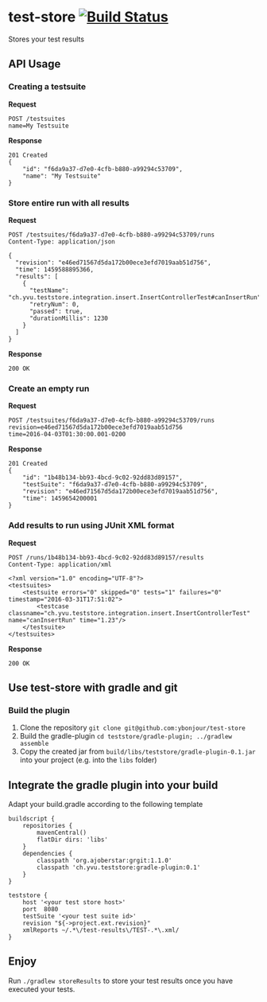 # test-store [![Build Status](https://travis-ci.org/ybonjour/test-store.svg?branch=master)](https://travis-ci.org/ybonjour/test-store)
Stores your test results

## API Usage
### Creating a testsuite
**Request**
```
POST /testsuites
name=My Testsuite
```
**Response**
```
201 Created
{
    "id": "f6da9a37-d7e0-4cfb-b880-a99294c53709",
    "name": "My Testsuite"
}
```

### Store entire run with all results
**Request**
```
POST /testsuites/f6da9a37-d7e0-4cfb-b880-a99294c53709/runs
Content-Type: application/json

{
  "revision": "e46ed71567d5da172b00ece3efd7019aab51d756",
  "time": 1459588895366,
  "results": [
    {
      "testName": "ch.yvu.teststore.integration.insert.InsertControllerTest#canInsertRun",
      "retryNum": 0,
      "passed": true,
      "durationMillis": 1230
    }
  ]
}
```
**Response**
```
200 OK
```

### Create an empty run
**Request**
```
POST /testsuites/f6da9a37-d7e0-4cfb-b880-a99294c53709/runs
revision=e46ed71567d5da172b00ece3efd7019aab51d756
time=2016-04-03T01:30:00.001-0200
```
**Response**
```
201 Created
{
    "id": "1b48b134-bb93-4bcd-9c02-92dd83d89157",
    "testSuite": "f6da9a37-d7e0-4cfb-b880-a99294c53709",
    "revision": "e46ed71567d5da172b00ece3efd7019aab51d756",
    "time": 1459654200001
}
```

### Add results to run using JUnit XML format
**Request**
```
POST /runs/1b48b134-bb93-4bcd-9c02-92dd83d89157/results
Content-Type: application/xml

<?xml version="1.0" encoding="UTF-8"?>
<testsuites>
    <testsuite errors="0" skipped="0" tests="1" failures="0" timestamp="2016-03-31T17:51:02">
        <testcase classname="ch.yvu.teststore.integration.insert.InsertControllerTest" name="canInsertRun" time="1.23"/>
    </testsuite>
</testsuites>
```
**Response**
```
200 OK
```

## Use test-store with gradle and git

### Build the plugin
1. Clone the repository `git clone git@github.com:ybonjour/test-store`
2. Build the gradle-plugin `cd teststore/gradle-plugin; ../gradlew assemble`
3. Copy the created jar from `build/libs/teststore/gradle-plugin-0.1.jar` into your project (e.g. into the `libs` folder)


## Integrate the gradle plugin into your build
Adapt your build.gradle according to the following template

```
buildscript {
    repositories {
        mavenCentral()
        flatDir dirs: 'libs'
    }
    dependencies {
        classpath 'org.ajoberstar:grgit:1.1.0'
        classpath 'ch.yvu.teststore:gradle-plugin:0.1'
    }
}

teststore {
    host '<your test store host>'
    port  8080
    testSuite '<your test suite id>'
    revision "${->project.ext.revision}"
    xmlReports ~/.*\/test-results\/TEST-.*\.xml/
}
```

## Enjoy
Run `./gradlew storeResults` to store your test results once you have executed your tests.


